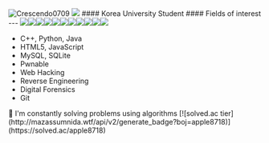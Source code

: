 <!--
**Yeahoon-Kim/Yeahoon-Kim** is a ✨ _special_ ✨ repository because its `README.md` (this file) appears on your GitHub profile.
--!>





<img src="https://camo.githubusercontent.com/0c391b5545096b63cac7def5d0f2eb5c4c43260323d456c2689cc841d2bbdf09/68747470733a2f2f63617073756c652d72656e6465722e76657263656c2e6170702f6170693f747970653d776176696e67266865696768743d32303026746578743d576176696e672126666f6e74416c69676e3d383026666f6e74416c69676e593d343026636f6c6f723d6772616469656e74" alt="Crescendo0709" data-canonical-src="https://capsule-render.vercel.app/api?type=waving&amp;height=200&amp;text=Crescendo0709!&amp;fontAlign=80&amp;fontAlignY=40&amp;color=gradient" style="max-width: 100%;">



<a href="https://blog.naver.com/apple8718" target="_blank"><img src="https://img.shields.io/badge/NAVER Blog-03C75A?style=flat&logo=naver&logoColor=ffffff"/></a>

#### Korea University Student



#### Fields of interest

---

<img src="https://img.shields.io/badge/C++-00599c?style=flat&logo=c%2b%2b&logoColor=ffffff"/><img src="https://img.shields.io/badge/C-a8b9cc?style=flat&logo=c&logoColor=ffffff"/><img src="https://img.shields.io/badge/Java-007396?style=flat&logo=Java&logoColor=ffffff"/><img src="https://img.shields.io/badge/Python-3776ab?style=flat&logo=Python&logoColor=ffffff"/><img src="https://img.shields.io/badge/MySQL-4479a1?style=flat&logo=MySQL&logoColor=ffffff"/><img src="https://img.shields.io/badge/SQLite-003b57?style=flat&logo=SQLite&logoColor=ffffff"/><img src="https://img.shields.io/badge/JavaScript-f7df1e?style=flat&logo=JavaScript&logoColor=ffffff"/><img src="https://img.shields.io/badge/Linux-fcc624?style=flat&logo=Linux&logoColor=ffffff"/><img src="https://img.shields.io/badge/HTML5-e34f26?style=flat&logo=HTML5&logoColor=ffffff"/><img src="https://img.shields.io/badge/Git-f05032?style=flat&logo=Git&logoColor=ffffff"/><img src="https://img.shields.io/badge/Flask-000000?style=flat&logo=Flask&logoColor=ffffff"/>



<ul>
  <li>C++, Python, Java</li>
  <li>HTML5, JavaScript</li>
  <li>MySQL, SQLite</li>
  <li>Pwnable</li>
  <li>Web Hacking</li>
  <li>Reverse Engineering</li>
  <li>Digital Forensics</li>
  <li>Git</li>
</ul>





💬 I'm constantly solving problems using algorithms

[![solved.ac tier](http://mazassumnida.wtf/api/v2/generate_badge?boj=apple8718)](https://solved.ac/apple8718)





